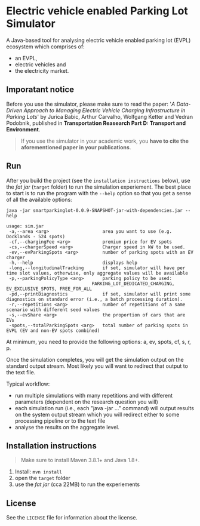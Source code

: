 # Electric vehicle enabled Parking Lot Simulator

A Java-based tool for analysing electric vehicle enabled parking lot (EVPL) ecosystem which comprises of:

 - an EVPL, 
 - electric vehicles and 
 - the electricity market.

## Imporatant notice
Before you use the simulator, please make sure to read the paper:
 '*A Data-Driven Approach to Managing Electric Vehicle Charging Infrastructure in Parking Lots*' 
 by Jurica Babic, Arthur Carvalho, Wolfgang Ketter and Vedran Podobnik, 
 published in **Transportation Reasearch Part D: Transport and Environment**.

> If you use the simulator in your academic work, you **have to cite the aforementioned paper in your publications**.

## Run

After you build the project (see the `installation instructions` below), use the *fat jar* (`target` folder) to run the simulation experiement. The best place to start is to run the program with the `--help` option so that you get a sense of all the available options:

    java -jar smartparkinglot-0.0.9-SNAPSHOT-jar-with-dependencies.jar --help

    usage: sim.jar
     -a,--area <arg>                    area you want to use (e.g. Docklands - 524 spots)
     -cf,--chargingFee <arg>            premium price for EV spots
     -cs,--chargerSpeed <arg>           Charger speed in kW to be used.
     -ev,--evParkingSpots <arg>         number of parking spots with an EV charger
     -h,--help                          displays help
     -long,--longitudinalTracking       if set, simulator will have per time slot values, otherwise, only aggregate values will be available
     -p,--parkingPolicyType <arg>       parking policy to be used:
                                    PARKING_LOT_DEDICATED_CHARGING, EV_EXCLUSIVE_SPOTS, FREE_FOR_ALL
     -pd,--printDiagnostics             if set, simulator will print some diagnostics on standard error (i.e., a batch processing duration).
     -r,--repetitions <arg>             number of repetitions of a same scenario with different seed values
     -s,--evShare <arg>                 the proportion of cars that are EVs
     -spots,--totalParkingSpots <arg>   total number of parking spots in EVPL (EV and non-EV spots combined)

At minimum, you need to provide the following options: a, ev, spots, cf, s, r, p.

Once the simulation completes, you will get the simulation output on the standard output stream. Most likely you will want to redirect that output to the text file.

Typical workflow:
 - run multiple simulations with many repetitions and with different parameters (dependent on the research question you will)
 - each simulation run (i.e., each "java -jar ..." command) will output results on the system output stream which you will redirect either to some processing pipeline or to the text file
 - analyse the results on the aggregate level. 

## Installation instructions
> Make sure to install Maven 3.8.1+ and Java 1.8+.

1. Install: `mvn install`
2. open the `target` folder
3. use the *fat jar* (cca 22MB) to run the experiements

## License
See the `LICENSE` file for information about the license.
